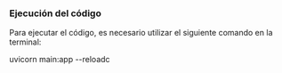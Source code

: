### Ejecución del código

Para ejecutar el código, es necesario utilizar el siguiente comando en la terminal:

uvicorn main:app --reloadc